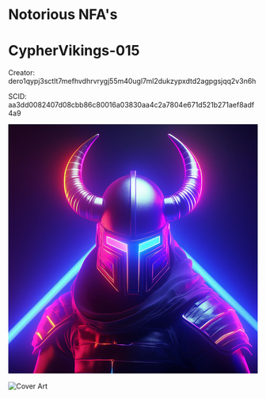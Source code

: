 # Notorious NFA's

# CypherVikings-015

Creator: dero1qypj3sctlt7mefhvdhrvrygj55m40ugl7ml2dukzypxdtd2agpgsjqq2v3n6h

SCID: aa3dd0082407d08cbb86c80016a03830aa4c2a7804e671d521b271aef8adf4a9

![Cover Art](https://github.com/Notoriousjoshyb/CypherVikings-015/blob/main/CypherViking-015-IC.png?raw=true)


![Cover Art](https://github.com/Notoriousjoshyb/CypherVikings-NFA/blob/main/CypherViking-CA.png?raw=true)
